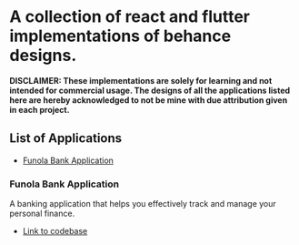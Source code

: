 # A collection of react and flutter implementations of behance designs.

**DISCLAIMER: These implementations are solely for learning and not intended for commercial usage. The designs of all the applications listed here are hereby acknowledged to not be mine with due attribution given in each project.**

## List of Applications
- [Funola Bank Application](#funola-bank-application)


### Funola Bank Application
A banking application that helps you effectively track and manage your personal finance.

- [Link to codebase](https://github.com/Josh-Ay/funola-bank-app)
